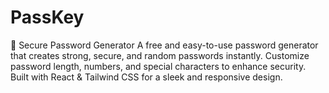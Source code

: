# PassKey
🔐 Secure Password Generator A free and easy-to-use password generator that creates strong, secure, and random passwords instantly. Customize password length, numbers, and special characters to enhance security. Built with React &amp; Tailwind CSS for a sleek and responsive design.
